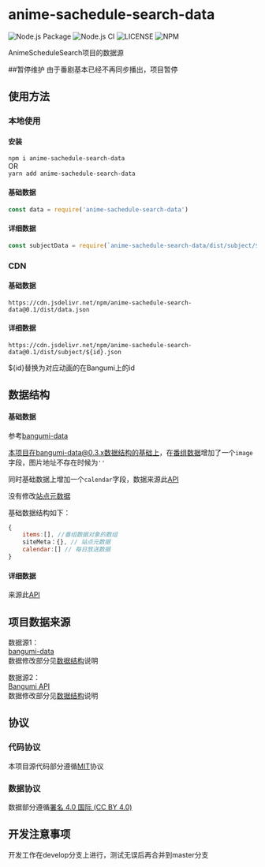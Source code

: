 # anime-sachedule-search-data

![Node.js Package](https://github.com/yilihjy/anime-sachedule-search-data/workflows/Node.js%20Package/badge.svg) 
![Node.js CI](https://github.com/yilihjy/anime-sachedule-search-data/workflows/Node.js%20CI/badge.svg)
![LICENSE](https://img.shields.io/npm/l/anime-sachedule-search-data)
![NPM](https://img.shields.io/npm/v/anime-sachedule-search-data)

AnimeScheduleSearch项目的数据源

##暂停维护
由于番剧基本已经不再同步播出，项目暂停

## 使用方法

### 本地使用

#### 安装
`npm i anime-sachedule-search-data`  
OR  
`yarn add anime-sachedule-search-data`

#### 基础数据
```javascript
const data = require('anime-sachedule-search-data')
```

#### 详细数据
```javascript
const subjectData = require(`anime-sachedule-search-data/dist/subject/${id}.json`)
```

### CDN

#### 基础数据
```
https://cdn.jsdelivr.net/npm/anime-sachedule-search-data@0.1/dist/data.json
```

#### 详细数据
```
https://cdn.jsdelivr.net/npm/anime-sachedule-search-data@0.1/dist/subject/${id}.json
```

${id}替换为对应动画的在Bangumi上的id

## 数据结构
#### 基础数据
参考[bangumi-data](https://github.com/bangumi-data/bangumi-data/blob/master/CONTRIBUTING.md)

本项目在bangumi-data@0.3.x数据结构的基础上，在[番组数据](https://github.com/bangumi-data/bangumi-data/blob/v0.3.30/CONTRIBUTING.md#%E7%95%AA%E7%BB%84%E6%95%B0%E6%8D%AE)增加了一个`image`字段，图片地址不存在时候为`''`  

同时基础数据上增加一个`calendar`字段，数据来源此[API](https://bangumi.github.io/api/#/%E6%9D%A1%E7%9B%AE/get_calendar)

没有修改[站点元数据](https://github.com/bangumi-data/bangumi-data/blob/v0.3.30/CONTRIBUTING.md#%E7%AB%99%E7%82%B9%E5%85%83%E6%95%B0%E6%8D%AE)  

基础数据结构如下：
```js
{
    items:[], //番组数据对象的数组
    siteMeta：{}, // 站点元数据
    calendar:[] // 每日放送数据
}
```

#### 详细数据
来源此[API](https://bangumi.github.io/api/#/%E6%9D%A1%E7%9B%AE/get_subject__subject_id_)



## 项目数据来源  
数据源1：  
[bangumi-data](https://github.com/bangumi-data/bangumi-data)   
数据修改部分见[数据结构](#数据结构)说明


数据源2：  
[Bangumi API](https://github.com/bangumi/api)  
数据修改部分见[数据结构](#数据结构)说明

## 协议
### 代码协议
本项目源代码部分遵循[MIT](./LICENSE)协议

### 数据协议

数据部分遵循[署名 4.0 国际 (CC BY 4.0)](https://creativecommons.org/licenses/by/4.0/deed.zh)

## 开发注意事项
开发工作在develop分支上进行，测试无误后再合并到master分支
